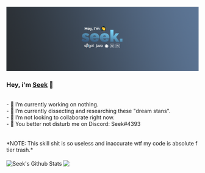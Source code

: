 [![Header](https://raw.githubusercontent.com/SeekYML/About/master/Seek/About.png "Header")](https://seekvisualartist.com/)
<br />
### Hey, i'm [Seek](https://seekvisualartist.com) 👋
<br />
- 🔭 I’m currently working on nothing.
<br />
- 🌱 I’m currently dissecting and researching these "dream stans".
<br />
- 👯 I’m not looking to collaborate right now.
<br />
- 💬 You better not disturb me on Discord: Seek#4393
<br />
<br />
<br />
*NOTE: This skill shit is so useless and inaccurate wtf my code is absolute f tier trash.*
<br />
<br />
<a>
  <img align="center" src="https://github-readme-stats.vercel.app/api?username=seekyml&show_icons=true&include_all_commits=true&theme=nord" alt="Seek's Github Stats" />
</a>
<a>
  <img align="center" src="https://github-readme-stats.vercel.app/api/top-langs/?username=seekyml&layout=compact&theme=nord" />
